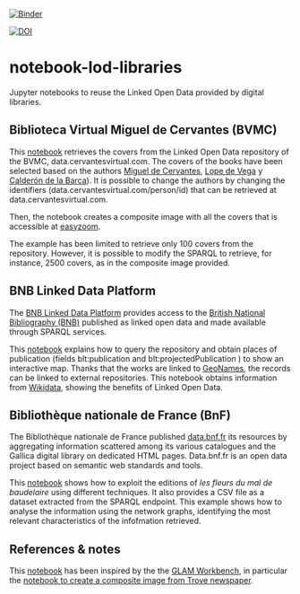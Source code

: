 [![Binder](https://mybinder.org/badge_logo.svg)](https://mybinder.org/v2/gh/hibernator11/notebook-lod-libraries/master)

[![DOI](https://zenodo.org/badge/254954138.svg)](https://zenodo.org/badge/latestdoi/254954138)


# notebook-lod-libraries
Jupyter notebooks to reuse the Linked Open Data provided by digital libraries.

## Biblioteca Virtual Miguel de Cervantes (BVMC)
This [notebook](bvmc-create-composite.ipynb) retrieves the covers from the Linked Open Data repository of the BVMC, data.cervantesvirtual.com. The covers of the books have been selected based on the authors [Miguel de Cervantes](http://data.cervantesvirtual.com/person/40), [Lope de Vega](http://data.cervantesvirtual.com/person/72) y [Calderón de la Barca](http://data.cervantesvirtual.com/person/79)). It is possible to change the authors by changing the identifiers (data.cervantesvirtual.com/person/id) that can be retrieved at data.cervantesvirtual.com.

Then, the notebook creates a composite image with all the covers that is accessible at [easyzoom](https://www.easyzoom.com/imageaccess/acab10e5187b45d8ad802d8d302a4901). 

The example has been limited to retrieve only 100 covers from the repository. However, it is possible to modify the SPARQL to retrieve, for instance, 2500 covers, as in the composite image provided.

## BNB Linked Data Platform
The [BNB Linked Data Platform](https://bnb.data.bl.uk/) provides access to the [British National Bibliography (BNB)](http://www.bl.uk/bibliographic/natbib.html) published as linked open data and made available through SPARQL services. 

This [notebook](bnb-lod-extraction-map.ipynb) explains how to query the repository and obtain places of publication (fields blt:publication and blt:projectedPublication ) to show an interactive map. Thanks that the works are linked to [GeoNames](https://www.geonames.org/), the records can be linked to external repositories. This notebook obtains information from [Wikidata](https://www.wikidata.org), showing the benefits of Linked Open Data.


## Bibliothèque nationale de France (BnF)
The Bibliothèque nationale de France published [data.bnf.fr](https://data.bnf.fr/) its resources by aggregating information scattered among its various catalogues and the Gallica digital library on dedicated HTML pages. Data.bnf.fr is an open data project based on semantic web standards and tools.

This [notebook](bnf-graph-example.ipynb) shows how to exploit the editions of *les fleurs du mal de baudelaire* using different techniques. It also provides a CSV file as a dataset extracted from the SPARQL endpoint. This example shows how to analyse the information using the network graphs, identifying the most relevant characteristics of the infofmation retrieved.

## References & notes
This [notebook](create-composite-bvmc.ipynb) has been inspired by the the [GLAM Workbench](https://glam-workbench.github.io/), in particular the [notebook to create a composite image from Trove newspaper](https://nbviewer.jupyter.org/github/GLAM-Workbench/trove-newspapers/blob/master/Composite-thumbnails.ipynb).
